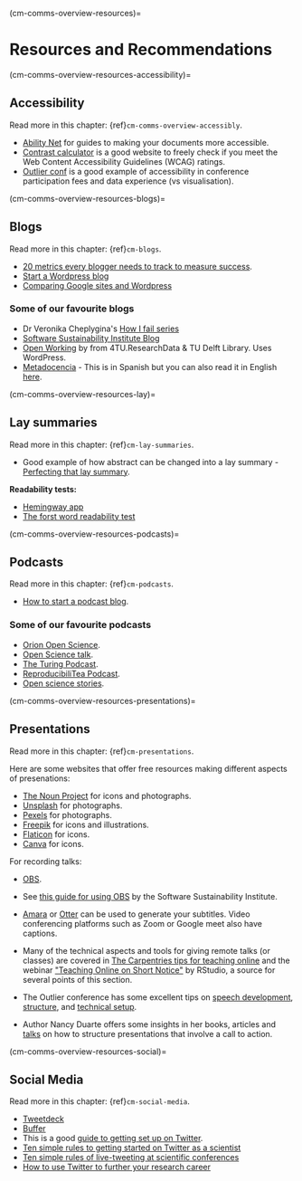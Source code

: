 (cm-comms-overview-resources)=
# Resources and Recommendations

(cm-comms-overview-resources-accessibility)=
## Accessibility

Read more in this chapter: {ref}`cm-comms-overview-accessibly`.

* [Ability Net](https://abilitynet.org.uk/) for guides to making your documents more accessible.
* [Contrast calculator](https://contrastchecker.com/) is a good website to freely check if you meet the Web Content Accessibility Guidelines (WCAG) ratings.
* [Outlier conf](https://www.outlierconf.com/) is a good example of accessibility in conference participation fees and data experience (vs visualisation).

(cm-comms-overview-resources-blogs)=
## Blogs

Read more in this chapter: {ref}`cm-blogs`.

* [20 metrics every blogger needs to track to measure success](https://www.dreamhost.com/blog/metrics-every-blogger-needs-to-track/).
* [Start a Wordpress blog](https://www.podcastinsights.com/start-a-wordpress-blog/)
* [Comparing Google sites and Wordpress](https://superbwebsitebuilders.com/google-sites-vs-wordpress)

### Some of our favourite blogs
* Dr Veronika Cheplygina's [How I fail series](https://veronikach.com/failure/)
* [Software Sustainability Institute Blog](https://www.software.ac.uk/blog)
* [Open Working](https://openworking.wordpress.com/) by from 4TU.ResearchData & TU Delft Library. Uses WordPress.
* [Metadocencia](https://metadocencia.netlify.app/post/) - This is in Spanish but you can also read it in English [here](https://metadocencia.netlify.app/en/post/).

(cm-comms-overview-resources-lay)=
## Lay summaries

Read more in this chapter: {ref}`cm-lay-summaries`.

* Good example of how abstract can be changed into a lay summary - [Perfecting that lay summary](https://bitesizebio.com/10871/perfecting-that-lay-summary/).

**Readability tests:**
* [Hemingway app](http://www.hemingwayapp.com/)
* [The forst word readability test](http://thefirstword.co.uk/readabilitytest/)


(cm-comms-overview-resources-podcasts)=
## Podcasts

Read more in this chapter: {ref}`cm-podcasts`.

* [How to start a podcast blog](https://www.podcastinsights.com/start-a-podcast/?gclid=CjwKCAiA9vOABhBfEiwATCi7GNV7zJl0tHaVkW-7DCjVdAwGa4q0vbaXB44xsSBHp7YBO8K6pH0syBoCVtUQAvD_BwE).

### Some of our favourite podcasts
* [Orion Open Science](https://www.orion-openscience.eu/publications/training-materials/201902/podcasts).
* [Open Science talk](https://soundcloud.com/opensciencetalk).
* [The Turing Podcast](https://www.turing.ac.uk/news/turing-podcast).
* [ReproducibiliTea Podcast](https://soundcloud.com/reproducibilitea).
* [Open science stories](https://podcasts.apple.com/gb/podcast/open-science-stories/id1547403532).

(cm-comms-overview-resources-presentations)=
## Presentations

Read more in this chapter: {ref}`cm-presentations`.

Here are some websites that offer free resources making different aspects of presenations:

* [The Noun Project](https://thenounproject.com) for icons and photographs.
* [Unsplash](https://unsplash.com) for photographs.
* [Pexels](https://www.pexels.com) for photographs.
* [Freepik](https://www.freepik.com/free-photos-vectors/english) for icons and illustrations.
* [Flaticon](https://www.flaticon.com/free-icons/english) for icons.
* [Canva](https://www.canva.com) for icons.

For recording talks:
* [OBS](https://obsproject.com).
* See [this guide for using OBS](https://software.ac.uk/fellowship-programme/2019/application-video-guide) by the Software Sustainability Institute.
* [Amara](https://amara.org) or [Otter](https://otter.ai/) can be used to generate your subtitles. Video conferencing platforms such as Zoom or Google meet also have captions.

* Many of the technical aspects and tools for giving remote talks (or classes) are covered in [The Carpentries tips for teaching online](https://carpentries.org/blog/2020/03/tips-for-teaching-online/) and the webinar ["Teaching Online on Short Notice"](https://rstd.io/teach-online-2020) by RStudio, a source for several points of this section.

* The Outlier conference has some excellent tips on [speech development](https://docs.google.com/presentation/d/1VltGZmwfFcqwJ_pMwNx-ECfhgtl0dhxYC99qM5xnV-U/), [structure](https://docs.google.com/presentation/d/1XyFdpqjlvXd_8kIl3dJFHhGTcywX0tayQtHXXYUi9DQ/), and [technical setup](https://https://docs.google.com/presentation/d/1ZLrVBs5Zt9_DDu2TYUN3CzsEr1WiMXbwj-AP5m9Rbhc/).

* Author Nancy Duarte offers some insights in her books, articles and [talks](https://://www.ted.com/talks/nancy_duarte_the_secret_structure_of_great_talks?) on how to structure presentations that involve a call to action.

(cm-comms-overview-resources-social)=
## Social Media

Read more in this chapter: {ref}`cm-social-media`.

* [Tweetdeck](https://tweetdeck.twitter.com/)
* [Buffer](https://buffer.com/)
* This is a good [guide to getting set up on Twitter](https://www.wired.com/story/how-to-setup-twitter-search-hashtag-and-login-help/).
* [Ten simple rules to getting started on Twitter as a scientist](https://journals.plos.org/ploscompbiol/article?id=10.1371/journal.pcbi.1007513)
* [Ten simple rules of live-tweeting at scientific conferences](https://journals.plos.org/ploscompbiol/article?id=10.1371/journal.pcbi.1003789)
* [How to use Twitter to further your research career](https://www.nature.com/articles/d41586-019-00535-w)
